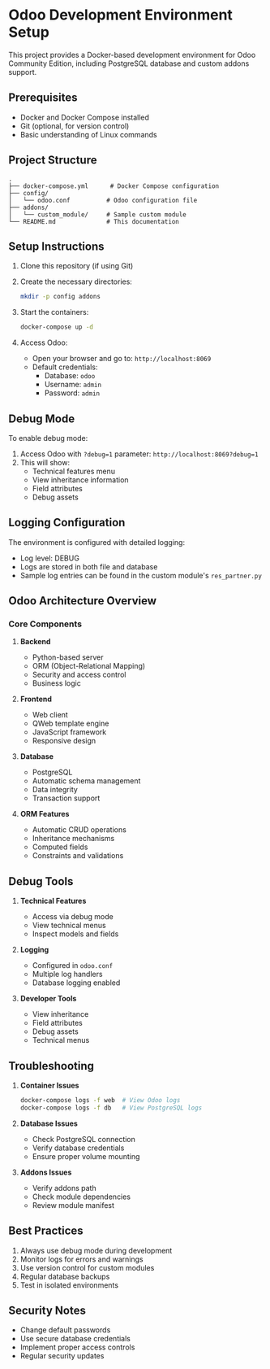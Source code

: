 # Odoo Development Environment Setup

This project provides a Docker-based development environment for Odoo Community Edition, including PostgreSQL database and custom addons support.

## Prerequisites

- Docker and Docker Compose installed
- Git (optional, for version control)
- Basic understanding of Linux commands

## Project Structure

```
.
├── docker-compose.yml      # Docker Compose configuration
├── config/
│   └── odoo.conf          # Odoo configuration file
├── addons/
│   └── custom_module/     # Sample custom module
└── README.md              # This documentation
```

## Setup Instructions

1. Clone this repository (if using Git)
2. Create the necessary directories:
   ```bash
   mkdir -p config addons
   ```

3. Start the containers:
   ```bash
   docker-compose up -d
   ```

4. Access Odoo:
   - Open your browser and go to: `http://localhost:8069`
   - Default credentials:
     - Database: `odoo`
     - Username: `admin`
     - Password: `admin`

## Debug Mode

To enable debug mode:
1. Access Odoo with `?debug=1` parameter: `http://localhost:8069?debug=1`
2. This will show:
   - Technical features menu
   - View inheritance information
   - Field attributes
   - Debug assets

## Logging Configuration

The environment is configured with detailed logging:
- Log level: DEBUG
- Logs are stored in both file and database
- Sample log entries can be found in the custom module's `res_partner.py`

## Odoo Architecture Overview

### Core Components

1. **Backend**
   - Python-based server
   - ORM (Object-Relational Mapping)
   - Security and access control
   - Business logic

2. **Frontend**
   - Web client
   - QWeb template engine
   - JavaScript framework
   - Responsive design

3. **Database**
   - PostgreSQL
   - Automatic schema management
   - Data integrity
   - Transaction support

4. **ORM Features**
   - Automatic CRUD operations
   - Inheritance mechanisms
   - Computed fields
   - Constraints and validations

## Debug Tools

1. **Technical Features**
   - Access via debug mode
   - View technical menus
   - Inspect models and fields

2. **Logging**
   - Configured in `odoo.conf`
   - Multiple log handlers
   - Database logging enabled

3. **Developer Tools**
   - View inheritance
   - Field attributes
   - Debug assets
   - Technical menus

## Troubleshooting

1. **Container Issues**
   ```bash
   docker-compose logs -f web  # View Odoo logs
   docker-compose logs -f db   # View PostgreSQL logs
   ```

2. **Database Issues**
   - Check PostgreSQL connection
   - Verify database credentials
   - Ensure proper volume mounting

3. **Addons Issues**
   - Verify addons path
   - Check module dependencies
   - Review module manifest

## Best Practices

1. Always use debug mode during development
2. Monitor logs for errors and warnings
3. Use version control for custom modules
4. Regular database backups
5. Test in isolated environments

## Security Notes

- Change default passwords
- Use secure database credentials
- Implement proper access controls
- Regular security updates 